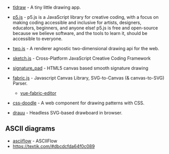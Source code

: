 - [tldraw](https://github.com/tldraw/tldraw) - A tiny little drawing app.
- [p5.js](https://github.com/processing/p5.js) - p5.js is a JavaScript library for creative coding, with a focus on making coding accessible and inclusive for artists, designers, educators, beginners, and anyone else! p5.js is free and open-source because we believe software, and the tools to learn it, should be accessible to everyone.
- [two.js](https://github.com/jonobr1/two.js) - A renderer agnostic two-dimensional drawing api for the web.
- [sketch.js](https://github.com/soulwire/sketch.js) - Cross-Platform JavaScript Creative Coding Framework
- [signature_pad](https://github.com/szimek/signature_pad) - HTML5 canvas based smooth signature drawing
- [fabric.js](https://github.com/fabricjs/fabric.js) - Javascript Canvas Library, SVG-to-Canvas (& canvas-to-SVG) Parser.

    - [vue-fabric-editor](https://github.com/nihaojob/vue-fabric-editor)

- [css-doodle](https://github.com/css-doodle/css-doodle) - A web component for drawing patterns with CSS.
- [drauu](https://github.com/antfu/drauu) - Headless SVG-based drawboard in browser.

## ASCII diagrams

- [asciiflow](https://github.com/lewish/asciiflow) - ASCIIFlow
- https://textik.com/#dbcdcfda64f0c089
